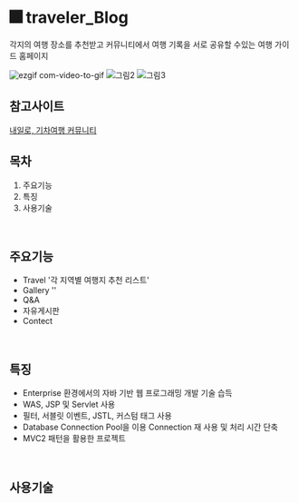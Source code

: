 #  🎆 traveler_Blog

각지의 여행 장소를 추천받고 커뮤니티에서 여행 기록을 서로 공유할 수있는 여행 가이드 홈페이지
<br/>

![ezgif com-video-to-gif](https://user-images.githubusercontent.com/58923654/90419361-6be2fe80-e0f1-11ea-82e5-9e35ace331fa.gif)
![그림2](https://user-images.githubusercontent.com/58923654/90390522-6d4b0180-e0c6-11ea-89d4-4607fa806adb.png)
![그림3](https://user-images.githubusercontent.com/58923654/90390525-6e7c2e80-e0c6-11ea-9c9a-ff0c8705432b.png)


## 참고사이트
[내일로, 기차여행 커뮤니티](https://cafe.naver.com/hkct)
<br/>


## 목차
1. 주요기능
2. 특징
3. 사용기술
<br/>

## 주요기능
* Travel '각 지역별 여행지 추천 리스트'
* Gallery ''
* Q&A
* 자유게시판
* Contect

</br>

## 특징
- Enterprise 환경에서의 자바 기반 웹 프로그래밍 개발 기술 습득
- WAS, JSP 및 Servlet  사용
- 필터, 서블릿 이벤트, JSTL, 커스텀 태그 사용
- Database Connection Pool을 이용 Connection 재 사용 및 처리 시간 단축
- MVC2 패턴을 활용한 프로젝트
<br/>

## 사용기술

